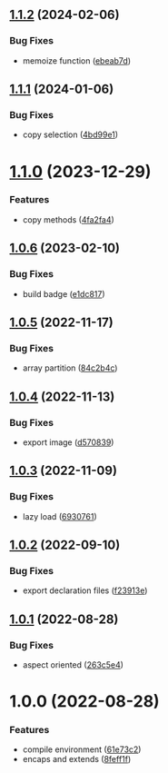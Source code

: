 ## [1.1.2](https://github.com/akijoey/starcasket/compare/v1.1.1...v1.1.2) (2024-02-06)


### Bug Fixes

* memoize function ([ebeab7d](https://github.com/akijoey/starcasket/commit/ebeab7d9ee3fdf5b4550fb5647109030b2d2ad41))

## [1.1.1](https://github.com/akijoey/starcasket/compare/v1.1.0...v1.1.1) (2024-01-06)


### Bug Fixes

* copy selection ([4bd99e1](https://github.com/akijoey/starcasket/commit/4bd99e1742a47d6f0a8870615b0542aee75ce619))

# [1.1.0](https://github.com/akijoey/starcasket/compare/v1.0.6...v1.1.0) (2023-12-29)


### Features

* copy methods ([4fa2fa4](https://github.com/akijoey/starcasket/commit/4fa2fa41dfc0f84938254a3461427f5ef9ebfded))

## [1.0.6](https://github.com/akijoey/starcasket/compare/v1.0.5...v1.0.6) (2023-02-10)


### Bug Fixes

* build badge ([e1dc817](https://github.com/akijoey/starcasket/commit/e1dc817fedc1d44984fef8decefd4f0dfd11d11a))

## [1.0.5](https://github.com/akijoey/starcasket/compare/v1.0.4...v1.0.5) (2022-11-17)


### Bug Fixes

* array partition ([84c2b4c](https://github.com/akijoey/starcasket/commit/84c2b4ca7427f9b31ba3345f9fd5dfc184ec273a))

## [1.0.4](https://github.com/akijoey/starcasket/compare/v1.0.3...v1.0.4) (2022-11-13)


### Bug Fixes

* export image ([d570839](https://github.com/akijoey/starcasket/commit/d57083971dd18aecd8bf633a647346e1dd880893))

## [1.0.3](https://github.com/akijoey/starcasket/compare/v1.0.2...v1.0.3) (2022-11-09)


### Bug Fixes

* lazy load ([6930761](https://github.com/akijoey/starcasket/commit/693076158ada48810b78be0867894642b780de92))

## [1.0.2](https://github.com/akijoey/starcasket/compare/v1.0.1...v1.0.2) (2022-09-10)


### Bug Fixes

* export declaration files ([f23913e](https://github.com/akijoey/starcasket/commit/f23913e5f77194ed60cc0769c08bd7fb926d7396))

## [1.0.1](https://github.com/akijoey/starcasket/compare/v1.0.0...v1.0.1) (2022-08-28)


### Bug Fixes

* aspect oriented ([263c5e4](https://github.com/akijoey/starcasket/commit/263c5e41e8266735309df3b1fb024037372312f3))

# 1.0.0 (2022-08-28)


### Features

* compile environment ([61e73c2](https://github.com/akijoey/starcasket/commit/61e73c2ab7474d963cd6e1f55692075589ab0f2c))
* encaps and extends ([8feff1f](https://github.com/akijoey/starcasket/commit/8feff1f083aa4972d789a98269a11268b461d5c2))
